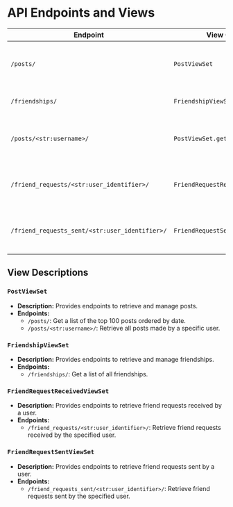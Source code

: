 # API Endpoints and Views

| Endpoint                                  | View Class                      | Description                                          |
|-------------------------------------------|---------------------------------|------------------------------------------------------|
| `/posts/`                                | `PostViewSet`                  | Get a list of the top 100 posts ordered by date.    |
| `/friendships/`                          | `FriendshipViewSet`            | Get a list of all friendships.                       |
| `/posts/<str:username>/`                 | `PostViewSet.get_posts_by_user` | Retrieve all posts made by a specific user.         |
| `/friend_requests/<str:user_identifier>/` | `FriendRequestReceivedViewSet`  | Retrieve friend requests received by a user.        |
| `/friend_requests_sent/<str:user_identifier>/` | `FriendRequestSentViewSet`  | Retrieve friend requests sent by a user.          |

## View Descriptions

### `PostViewSet`
- **Description:** Provides endpoints to retrieve and manage posts.
- **Endpoints:**
  - `/posts/`: Get a list of the top 100 posts ordered by date.
  - `/posts/<str:username>/`: Retrieve all posts made by a specific user.

### `FriendshipViewSet`
- **Description:** Provides endpoints to retrieve and manage friendships.
- **Endpoints:**
  - `/friendships/`: Get a list of all friendships.

### `FriendRequestReceivedViewSet`
- **Description:** Provides endpoints to retrieve friend requests received by a user.
- **Endpoints:**
  - `/friend_requests/<str:user_identifier>/`: Retrieve friend requests received by the specified user.

### `FriendRequestSentViewSet`
- **Description:** Provides endpoints to retrieve friend requests sent by a user.
- **Endpoints:**
  - `/friend_requests_sent/<str:user_identifier>/`: Retrieve friend requests sent by the specified user.
